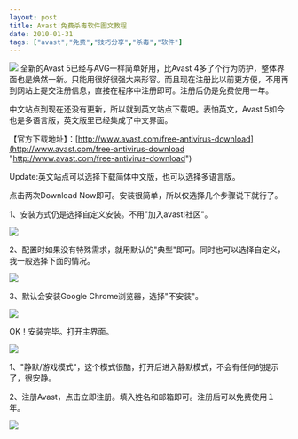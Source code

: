 ```yaml
---
layout: post
title: Avast!免费杀毒软件图文教程
date: 2010-01-31
tags: ["avast","免费","技巧分享","杀毒","软件"]
---
```


![](012002.jpg) 全新的Avast 5已经与AVG一样简单好用，比Avast 4多了个行为防护，整体界面也是焕然一新。只能用很好很强大来形容。而且现在注册比以前更方便，不用再到网站上提交注册信息，直接在程序中注册即可。注册后仍是免费使用一年。

中文站点到现在还没有更新，所以就到英文站点下载吧。表怕英文，Avast 5如今也是多语言版，英文版里已经集成了中文界面。

<!--more-->

【官方下载地址】：[http://www.avast.com/free-antivirus-download](http://www.avast.com/free-antivirus-download "http://www.avast.com/free-antivirus-download")

Update:英文站点可以选择下载简体中文版，也可以选择多语言版。

点击两次Download Now即可。安装很简单，所以仅选择几个步骤说下就行了。

1、安装方式仍是选择自定义安装。不用"加入avast!社区"。

![](013107.jpg)

2、配置时如果没有特殊需求，就用默认的"典型"即可。同时也可以选择自定义，我一般选择下面的情况。

![](013108.jpg)

3、默认会安装Google Chrome浏览器，选择"不安装"。

![](013109.jpg)

OK！安装完毕。打开主界面。

[![](http://localhost/img/2010/013110.jpg)](013110.jpg)

1、"静默/游戏模式"，这个模式很酷，打开后进入静默模式，不会有任何的提示了，很安静。

2、注册Avast，点击立即注册。填入姓名和邮箱即可。注册后可以免费使用１年。

![](013111.jpg)